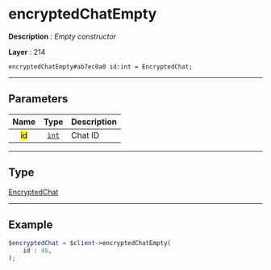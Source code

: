 # encryptedChatEmpty

**Description** : *Empty constructor*

**Layer** : 214

```tl
encryptedChatEmpty#ab7ec0a0 id:int = EncryptedChat;
```

---

## Parameters

| Name | Type | Description |
| :---: | :---: | :--- |
| <mark>id</mark> | [`int`](type/int) | Chat ID |

---

## Type

[EncryptedChat](type/EncryptedChat)

---

## Example

```php
$encryptedChat = $client->encryptedChatEmpty(
	id : 46,
);
```